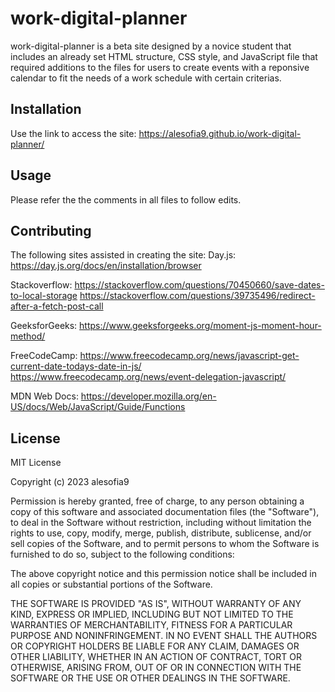 # work-digital-planner

work-digital-planner is a beta site designed by a novice student that includes an already set HTML structure, CSS style, and JavaScript file that required additions to the files for users to create events with a reponsive calendar to fit the needs of a work schedule with certain criterias.

## Installation

Use the link to access the site: https://alesofia9.github.io/work-digital-planner/

## Usage

Please refer the the comments in all files to follow edits.

## Contributing

The following sites assisted in creating the site:
Day.js: https://day.js.org/docs/en/installation/browser

Stackoverflow: https://stackoverflow.com/questions/70450660/save-dates-to-local-storage 
https://stackoverflow.com/questions/39735496/redirect-after-a-fetch-post-call 

GeeksforGeeks: https://www.geeksforgeeks.org/moment-js-moment-hour-method/ 

FreeCodeCamp: https://www.freecodecamp.org/news/javascript-get-current-date-todays-date-in-js/ 
https://www.freecodecamp.org/news/event-delegation-javascript/

MDN Web Docs: https://developer.mozilla.org/en-US/docs/Web/JavaScript/Guide/Functions 

## License

MIT License

Copyright (c) 2023 alesofia9

Permission is hereby granted, free of charge, to any person obtaining a copy of this software and associated documentation files (the "Software"), to deal in the Software without restriction, including without limitation the rights to use, copy, modify, merge, publish, distribute, sublicense, and/or sell copies of the Software, and to permit persons to whom the Software is furnished to do so, subject to the following conditions:

The above copyright notice and this permission notice shall be included in all copies or substantial portions of the Software.

THE SOFTWARE IS PROVIDED "AS IS", WITHOUT WARRANTY OF ANY KIND, EXPRESS OR IMPLIED, INCLUDING BUT NOT LIMITED TO THE WARRANTIES OF MERCHANTABILITY, FITNESS FOR A PARTICULAR PURPOSE AND NONINFRINGEMENT. IN NO EVENT SHALL THE AUTHORS OR COPYRIGHT HOLDERS BE LIABLE FOR ANY CLAIM, DAMAGES OR OTHER LIABILITY, WHETHER IN AN ACTION OF CONTRACT, TORT OR OTHERWISE, ARISING FROM, OUT OF OR IN CONNECTION WITH THE SOFTWARE OR THE USE OR OTHER DEALINGS IN THE SOFTWARE.
